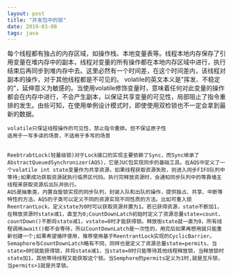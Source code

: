 ```yaml
---
layout: post
title: "并发包中的锁"
date: 2019-03-08
tags: java
---
```


每个线程都有独占的内存区域，如操作栈、本地变量表等。线程本地内存保存了引用变量在堆内存中的副本，线程对变量的所有操作都在本地内存区域中进行，执行结束后再同步到堆内存中去。这里必然有一个时间差，在这个时间差内，该线程对副本的操作，对于其他线程都是不可见的。
    volatile的英文本义是"挥发、不稳定的"，延伸意义为敏感的。当使用volatile修饰变量时，意味着任何对此变量的操作都会在内存中进行，不会产生副本，以保证共享变量的可见性，局部阻止了指令重排的发生。由些可知，在使用单例设计模式时，即使使用双检锁也不一定会拿到最新的数据。

    volatile只保证线程操作的可见性，禁止指令重排。但不保证原子性
    适用于一写多读的场景，不适用于多写的场景


    ReebtrabtLock(轻量级锁)对于Lock接口的实现主要依赖了Sync，而Sync继承了AbstractQueuedSynchronizer(AQS)，它是JUC包实现同步的基础工具。在AQS中定义了一个volatile int state变量作为共享资源，如果线程获取资源失败，则进入同步FIFO队列中等待;如果成功获取资源就执行临界区代码。执行完释放资源时，会通知同步队列中的等靠墙主线程来获取资源后出队并执行。
    AQS是抽象类，内置自旋锁实现的同步队列，封装入队和出队的操作，提供独占、共享、中断等特性的方法。AQS的子类可以定义不同的资源实现不同性质的方法。比如可重入锁ReentrantLock，定义state为0时可以获取资源并置为1。若已获得资源，state不断加1，在释放资源时state减1，直至为0;CountDownLatch初始时定义了资源总量state=count，countDown()不断将state减1，vstate=0时才能获得锁。释放衙state就一直为0，所有线程调用await()都不会等待，所以CountDownLatch是一次性的，用完后如果再想用就只能重新创建一个;如果希望循环使用，推荐使用基于ReentrantLock实现的CyclicBarrier。Semaphore与CountDownLatch略有不同，同样也是定义了资源总量state=permits，当state>0时就能获得锁，并将state减1，当state=0时只能等待其他线程释放锁，当释放锁时state加1，其他等待线程又能获取这个锁。当Semphore的permits定义为1时,就是互斥锁，当permits>1就是共享锁。